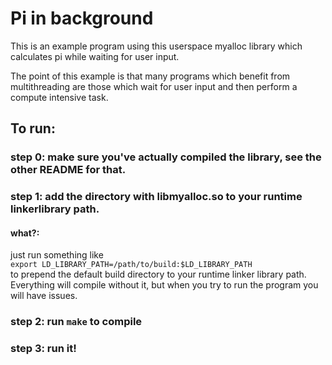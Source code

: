 # Pi in background
This is an example program using this userspace myalloc library which 
calculates pi while waiting for user input.  

The point of this example is that many programs which benefit from 
multithreading are those which wait for user input and then perform a compute intensive task.

## To run:  
### step 0: make sure you've actually compiled the library, see the other README for that.  

### step 1: add the directory with libmyalloc.so to your runtime linkerlibrary path.  
#### what?:  
just run something like  
`export LD_LIBRARY_PATH=/path/to/build:$LD_LIBRARY_PATH`  
to prepend the default build directory to your runtime linker library path.  
Everything will compile without it, but when you try to run the program you will have issues.  

### step 2: run `make` to compile  

### step 3: run it!  
